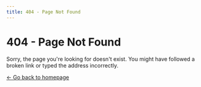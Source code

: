 ```yaml
---
title: 404 - Page Not Found
---
```


# 404 - Page Not Found

Sorry, the page you're looking for doesn't exist. You might have followed a broken link or typed the address incorrectly.

[← Go back to homepage](/)
